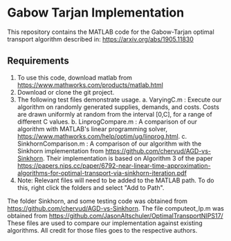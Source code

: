 # Gabow Tarjan Implementation

This repository contains the MATLAB code for the Gabow-Tarjan optimal transport algorithm described in:
https://arxiv.org/abs/1905.11830

## Requirements
1. To use this code, download matlab from https://www.mathworks.com/products/matlab.html
2. Download or clone the git project.
3. The following test files demonstrate usage.
	a. VaryingC.m : Execute our algorithm on randomly generated supplies, demands, and costs. Costs are drawn uniformly at random from the interval [0,C], for a range of different C values.
	b. LinprogCompare.m : A comparison of our algorithm with MATLAB's linear programming solver, https://www.mathworks.com/help/optim/ug/linprog.html.
	c. SinkhornComparison.m : A comparison of our algorithm with the Sinkhorn implementation from https://github.com/chervud/AGD-vs-Sinkhorn. Their implementation is based on Algorithm 3 of the paper https://papers.nips.cc/paper/6792-near-linear-time-approximation-algorithms-for-optimal-transport-via-sinkhorn-iteration.pdf
4. Note: Relevant files will need to be added to the MATLAB path. To do this, right click the folders and select "Add to Path".

The folder Sinkhorn, and some testing code was obtained from https://github.com/chervud/AGD-vs-Sinkhorn.
The file computeot_lp.m was obtained from https://github.com/JasonAltschuler/OptimalTransportNIPS17/
These files are used to compare our implementation against existing algorithms.
All credit for those files goes to the respective authors. 

